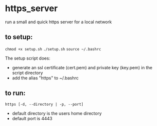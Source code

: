 # https_server
run a small and quick https server for a local network

## to setup:
`chmod +x setup.sh`
`./setup.sh`
`source ~/.bashrc`

The setup script does:
* generate an ssl certificate (cert.pem) and private key (key.pem) in the script directory
* add the alias "https" to ~/.bashrc

## to run:
`https [-d, --directory | -p, --port]`

* default directory is the users home directory
* default port is 4443
